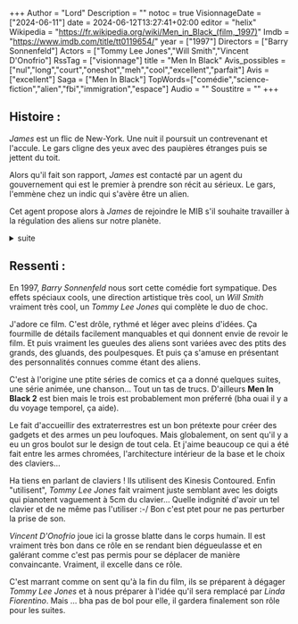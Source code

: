 +++
Author = "Lord"
Description = ""
notoc = true
VisionnageDate = ["2024-06-11"]
date = 2024-06-12T13:27:41+02:00
editor = "helix"
Wikipedia = "https://fr.wikipedia.org/wiki/Men_in_Black_(film,_1997)"
Imdb = "https://www.imdb.com/title/tt0119654/"
year = ["1997"]
Directors = ["Barry Sonnenfeld"]
Actors = ["Tommy Lee Jones","Will Smith","Vincent D'Onofrio"]
RssTag = ["visionnage"]
title = "Men In Black"
Avis_possibles = ["nul","long","court","oneshot","meh","cool","excellent","parfait"]
Avis = ["excellent"] 
Saga = ["Men In Black"]
TopWords=["comédie","science-fiction","alien","fbi","immigration","espace"]
Audio = ""
Soustitre = ""
+++
## Histoire : 
*James* est un flic de New-York.
Une nuit il poursuit un contrevenant et l'accule.
Le gars cligne des yeux avec des paupières étranges puis se jettent du toit.

Alors qu'il fait son rapport, *James* est contacté par un agent du gouvernement qui est le premier à prendre son récit au sérieux.
Le gars, l'emmène chez un indic qui s'avère être un alien.

Cet agent propose alors à *James* de rejoindre le MIB s'il souhaite travailler à la régulation des aliens sur notre planète.

<details><summary>suite</summary>

Après une ultime nuit de réflexion, il accepte et se voit donc embringuer dans cette agence top secrète du gouvernement.
Il découvre que de nombreux extra-terrestres vivent parmi nous, en étant déguisé en humain.
Mais sa première mission se présente : de nombreux aliens sortent du secteur qui leur est autorisé.
Et surtout des cadavres d'aliens commencent à ètre trouvés.

Ils finissent par trouver un prince extra-terrestre gravement blessé leur laissant un message cryptique comme quoi une certaine galaxie se trouve sur Orion.
Et justement à ce moment-là, un vaisseau alien menace de détruire la Terre si on ne leur remet pas cette fameuse galaxie.

Cette galaxie est également recherchée par l'alien ayant buté pas mal d'extra-terrestre.
Il faut donc rapidement mettre la main sur cette galaxie avant cette menace !
Le tueur est en fait une sorte de cafard géant dans un corps d'humain.

Il s'avère que la galaxie se trouve en fait accroché au collier du chat du prince mort.
Nos hommes en noirs se mettent donc en recherche du félin mais ils se font devancer de peu par l'immense blatte.
Alors que celle-ci est sur le départ dans une soucoupe, nos agents parviennent à contrecarrer l'évasion cafardesque.

De justesse, ils exterminent la bestiole et récupèrent la galaxie.
La planète est sauvée, tout va bien.

L'agent *K* collègue de notre agent *J* prend sa retraite après effacement de la mémoire.

</details>

## Ressenti :
En 1997, *Barry Sonnenfeld* nous sort cette comédie fort sympatique.
Des effets spéciaux cools, une direction artistique très cool, un *Will Smith* vraiment très cool, un *Tommy Lee Jones* qui complète le duo de choc.

J'adore ce film.
C'est drôle, rythmé et léger avec pleins d'idées.
Ça fourmille de détails facilement manquables et qui donnent envie de revoir le film.
Et puis vraiment les gueules des aliens sont variées avec des ptits des grands, des gluands, des poulpesques.
Et puis ça s'amuse en présentant des personnalités connues comme étant des aliens.

C'est à l'origine une ptite séries de comics et ça a donné quelques suites, une série animée, une chanson…
Tout un tas de trucs.
D'ailleurs **Men In Black 2** est bien mais le trois est probablement mon préferré (bha ouai il y a du voyage temporel, ça aide).

Le fait d'accueillir des extraterrestres est un bon prétexte pour créer des gadgets et des armes un peu loufoques.
Mais globalement, on sent qu'il y a eu un gros boulot sur le design de tout cela.
Et j'aime beaucoup ce qui a été fait entre les armes chromées, l'architecture intérieur de la base et le choix des claviers…

Ha tiens en parlant de claviers !
Ils utilisent des Kinesis Contoured.
Enfin "utilisent", *Tommy Lee Jones* fait vraiment juste semblant avec les doigts qui pianotent vaguement à 5cm du clavier…
Quelle indignité d'avoir un tel clavier et de ne même pas l'utiliser :-/
Bon c'est ptet pour ne pas perturber la prise de son.

*Vincent D'Onofrio* joue ici la grosse blatte dans le corps humain.
Il est vraiment très bon dans ce rôle en se rendant bien dégueulasse et en galérant comme c'est pas permis pour se déplacer de manière convaincante.
Vraiment, il excelle dans ce rôle.

C'est marrant comme on sent qu'à la fin du film, ils se préparent à dégager *Tommy Lee Jones* et à nous préparer à l'idée qu'il sera remplacé par *Linda Fiorentino*.
Mais … bha pas de bol pour elle, il gardera finalement son rôle pour les suites.

